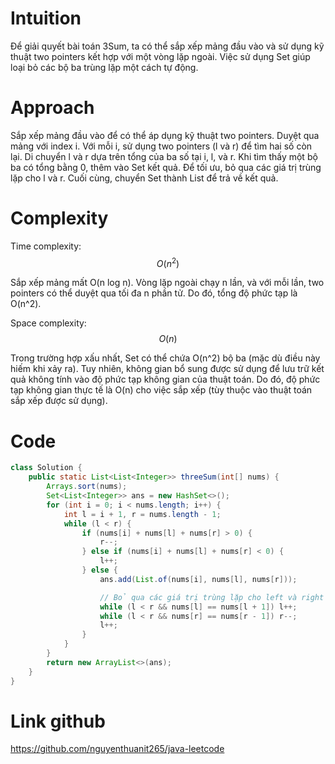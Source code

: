 # Intuition

<!-- Describe your first thoughts on how to solve this problem. -->
Để giải quyết bài toán 3Sum, ta có thể sắp xếp mảng đầu vào và sử dụng kỹ thuật two pointers kết hợp với một vòng lặp
ngoài. Việc sử dụng Set giúp loại bỏ các bộ ba trùng lặp một cách tự động.

# Approach

<!-- Describe your approach to solving the problem. -->

Sắp xếp mảng đầu vào để có thể áp dụng kỹ thuật two pointers.
Duyệt qua mảng với index i.
Với mỗi i, sử dụng two pointers (l và r) để tìm hai số còn lại.
Di chuyển l và r dựa trên tổng của ba số tại i, l, và r.
Khi tìm thấy một bộ ba có tổng bằng 0, thêm vào Set kết quả.
Để tối ưu, bỏ qua các giá trị trùng lặp cho l và r.
Cuối cùng, chuyển Set thành List để trả về kết quả.

# Complexity

Time complexity: $$O(n^2)$$

<!-- Add your time complexity here, e.g. $$O(n)$$ -->
Sắp xếp mảng mất O(n log n). Vòng lặp ngoài chạy n lần, và với mỗi lần, two pointers có thể duyệt qua tối đa n phần tử.
Do đó, tổng độ phức tạp là O(n^2).

Space complexity: $$O(n)$$

<!-- Add your space complexity here, e.g. $$O(n)$$ -->
Trong trường hợp xấu nhất, Set có thể chứa O(n^2) bộ ba (mặc dù điều này hiếm khi xảy ra). Tuy nhiên, không gian bổ sung
được sử dụng để lưu trữ kết quả không tính vào độ phức tạp không gian của thuật toán. Do đó, độ phức tạp không gian thực
tế là O(n) cho việc sắp xếp (tùy thuộc vào thuật toán sắp xếp được sử dụng).

# Code

```java []
class Solution {
    public static List<List<Integer>> threeSum(int[] nums) {
        Arrays.sort(nums);
        Set<List<Integer>> ans = new HashSet<>();
        for (int i = 0; i < nums.length; i++) {
            int l = i + 1, r = nums.length - 1;
            while (l < r) {
                if (nums[i] + nums[l] + nums[r] > 0) {
                    r--;
                } else if (nums[i] + nums[l] + nums[r] < 0) {
                    l++;
                } else {
                    ans.add(List.of(nums[i], nums[l], nums[r]));

                    // Bỏ qua các giá trị trùng lặp cho left và right
                    while (l < r && nums[l] == nums[l + 1]) l++;
                    while (l < r && nums[r] == nums[r - 1]) r--;
                    l++;
                }
            }
        }
        return new ArrayList<>(ans);
    }
}
```

# Link github

https://github.com/nguyenthuanit265/java-leetcode